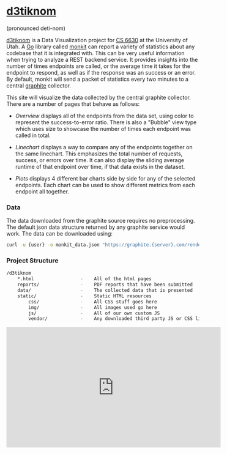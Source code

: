 # [d3tiknom](http://jesuszarate.github.io/d3tiknom)

(pronounced deti-nom)

[d3tiknom](http://jesuszarate.github.io/d3tiknom) is a Data Visualization
project for [CS 6630](http://dataviscourse.net/2017/syllabus) at the University
of Utah. A [Go](https://golang.org) library called
[monkit](https://godoc.org/gopkg.in/spacemonkeygo/monkit.v2) can report a
variety of statistics about any codebase that it is integrated with. This can
be very useful information when trying to analyze a REST backend service. It
provides insights into the number of times endpoints are called, or the average
time it takes for the endpoint to respond, as well as if the response was an
success or an error. By default, monkit will send a packet of statistics every
two minutes to a central [graphite](https://graphiteapp.org) collector.

This site will visualize the data collected by the central graphite collector.
There are a number of pages that behave as follows:

* *Overview* displays all of the endpoints from the data set, using color to
  represent the success-to-error ratio. There is also a "Bubble" view type
  which uses size to showcase the number of times each endpoint was called in
  total.

* *Linechart* displays a way to compare any of the endpoints together on the
  same linechart. This emphasizes the total number of requests, success, or
  errors over time. It can also display the sliding average runtime of that
  endpoint over time, if that data exists in the dataset.

* *Plots* displays 4 different bar charts side by side for any of the selected
  endpoints. Each chart can be used to show different metrics from each
  endpoint all together.

### Data

The data downloaded from the graphite source requires no preprocessing. The
default json data structure returned by any graphite service would work. The
data can be downloaded using:

```sh
curl -u {user} -o monkit_data.json "https://graphite.{server}.com/render/?target=path.to.target.*.*.*.*&format=json"
```

### Project Structure

```sh
/d3tiknom
    *.html                 -    All of the html pages
    reports/               -    PDF reports that have been submitted
    data/                  -    The collected data that is presented
    static/                -    Static HTML resources
        css/               -    All CSS stuff goes here
        img/               -    All images used go here
        js/                -    All of our own custom JS
        vendor/            -    Any downloaded third party JS or CSS libs
```

<iframe width="560" height="315" src="https://www.youtube.com/embed/ZYEL9FXcTmE" frameborder="0" allowfullscreen></iframe>